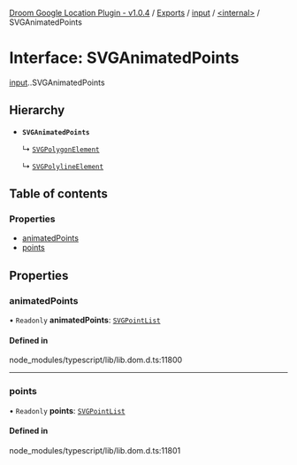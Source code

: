 [Droom Google Location Plugin - v1.0.4](../README.md) / [Exports](../modules.md) / [input](../modules/input.md) / [<internal\>](../modules/input._internal_.md) / SVGAnimatedPoints

# Interface: SVGAnimatedPoints

[input](../modules/input.md).[<internal>](../modules/input._internal_.md).SVGAnimatedPoints

## Hierarchy

- **`SVGAnimatedPoints`**

  ↳ [`SVGPolygonElement`](input._internal_.SVGPolygonElement.md)

  ↳ [`SVGPolylineElement`](input._internal_.SVGPolylineElement.md)

## Table of contents

### Properties

- [animatedPoints](input._internal_.SVGAnimatedPoints.md#animatedpoints)
- [points](input._internal_.SVGAnimatedPoints.md#points)

## Properties

### animatedPoints

• `Readonly` **animatedPoints**: [`SVGPointList`](../modules/input._internal_.md#svgpointlist)

#### Defined in

node_modules/typescript/lib/lib.dom.d.ts:11800

___

### points

• `Readonly` **points**: [`SVGPointList`](../modules/input._internal_.md#svgpointlist)

#### Defined in

node_modules/typescript/lib/lib.dom.d.ts:11801
